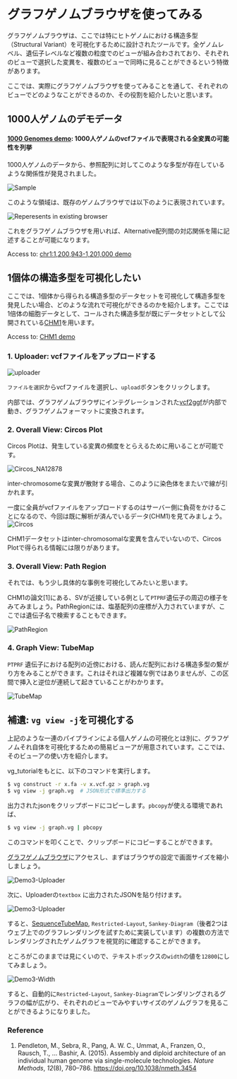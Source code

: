 # グラフゲノムブラウザを使ってみる

グラフゲノムブラウザは、ここでは特にヒトゲノムにおける構造多型（Structural Variant）を可視化するために設計されたツールです。全ゲノムレベル、遺伝子レベルなど複数の粒度でのビューが組み合わされており、それぞれのビューで選択した変異を、複数のビューで同時に見ることができるという特徴があります。

ここでは、実際にグラフゲノムブラウザを使ってみることを通して、それぞれのビューでどのようなことができるのか、その役割を紹介したいと思います。

## 1000人ゲノムのデモデータ

#### [1000 Genomes demo](http://graphgenome.tk/demo):  1000人ゲノムのvcfファイルで表現される全変異の可能性を列挙

1000人ゲノムのデータから、参照配列に対してこのような多型が存在しているような関係性が発見されました。

![Sample](./sample.png)

このような領域は、既存のゲノムブラウザでは以下のように表現されています。

![Reperesents in existing browser](./slide/slide.002.jpeg)

これをグラフゲノムブラウザを用いれば、Alternative配列間の対応関係を陽に記述することが可能になります。

Access to: [chr1:1,200,943-1,201,000 demo](http://graphgenome.tk/demo/?chr1:1,200,943-1,201,000)

## 1個体の構造多型を可視化したい







ここでは、1個体から得られる構造多型のデータセットを可視化して構造多型を発見したい場合、どのような流れで可視化ができるのかを紹介します。ここでは1倍体の細胞データとして、コールされた構造多型が既にデータセットとして公開されている[CHM1](http://eichlerlab.gs.washington.edu/publications/chm1-structural-variation/)を用います。

Access to: [CHM1 demo](http://graphgenome.tk/demo2/)

### 1. Uploader: vcfファイルをアップロードする 

![uploader](./Uploader.png)

`ファイルを選択`からvcfファイルを選択し、`upload`ボタンをクリックします。

内部では、グラフゲノムブラウザにインテグレーションされた[vcf2ggf](https://github.com/harazono/vcf2ggf)が内部で動き、グラフゲノムフォーマットに変換されます。



### 2. Overall View: Circos Plot

Circos Plotは、発生している変異の頻度をとらえるために用いることが可能です。

![Circos_NA12878](./Circos_NA12878.png)

inter-chromosomeな変異が散財する場合、このように染色体をまたいで線が引かれます。



一度に全員がvcfファイルをアップロードするのはサーバー側に負荷をかけることになるので、今回は既に解析が済んでいるデータ(CHM1)を見てみましょう。
![Circos](./Circos.png)

CHM1データセットはinter-chromosomalな変異を含んでいないので、Circos Plotで得られる情報には限りがあります。

### 3. Overall View: Path Region

それでは、もう少し具体的な事例を可視化してみたいと思います。

CHM1の論文[1]にある、SVが近接している例として`PTPRF`遺伝子の周辺の様子をみてみましょう。PathRegionには、塩基配列の座標が入力されていますが、ここでは遺伝子名で検索することもできます。

![PathRegion](./PathRegion.png)

### 4. Graph View: TubeMap

`PTPRF` 遺伝子における配列の近傍における、読んだ配列における構造多型の繋がり方をみることができます。これはそれほど複雑な例ではありませんが、この区間で挿入と逆位が連続して起きていることがわかります。

![TubeMap](./TubeMap.png)

## 補遺: `vg view -j`を可視化する

上記のような一連のパイプラインによる個人ゲノムの可視化とは別に、グラフゲノムそれ自体を可視化するための簡易ビューアが用意されています。ここでは、そのビューアの使い方を紹介します。

vg_tutorialをもとに、以下のコマンドを実行します。

```bash
$ vg construct -r x.fa -v x.vcf.gz > graph.vg
$ vg view -j graph.vg  # JSON形式で標準出力する
```

出力されたjsonをクリップボードにコピーします。`pbcopy`が使える環境であれば、

```bash
$ vg view -j graph.vg | pbcopy
```

このコマンドを叩くことで、クリップボードにコピーすることができます。



[グラフゲノムブラウザ](http://graphgenome.tk/demo3/)にアクセスし、まずはブラウザの設定で画面サイズを縮小しましょう。

![Demo3-Uploader](./Zoom.png)



次に、Uploaderの`textbox` に出力されたJSONを貼り付けます。

![Demo3-Uploader](./Demo3.png)

すると、[SequenceTubeMap](https://github.com/vgteam/sequenceTubeMap), `Restricted-Layout`, `Sankey-Diagram`（後者2つはウェブ上でのグラフレンダリングを試すために実装しています）の複数の方法でレンダリングされたゲノムグラフを視覚的に確認することができます。

ところがこのままでは見にくいので、テキストボックスの`width`の値を`12800`にしてみましょう。

![Demo3-Width](./Width.png)

すると、自動的に`Restricted-Layout`, `Sankey-Diagram`でレンダリングされるグラフの幅が広がり、それぞれのビューでみやすいサイズのゲノムグラフを見ることができるようになりました。



### Reference

1. Pendleton, M., Sebra, R., Pang, A. W. C., Ummat, A., Franzen, O., Rausch, T., … Bashir, A. (2015). Assembly and diploid architecture of an individual human genome via single-molecule technologies. *Nature Methods*, *12*(8), 780–786. https://doi.org/10.1038/nmeth.3454
